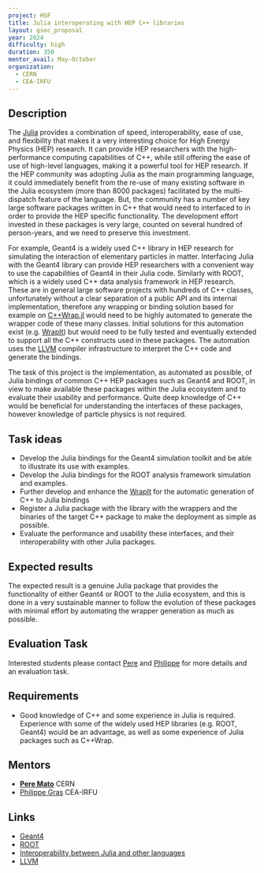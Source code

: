 ```yaml
---
project: HSF
title: Julia interoperating with HEP C++ libraries 
layout: gsoc_proposal
year: 2024
difficulty: high
duration: 350
mentor_avail: May-October
organization:
  - CERN
  - CEA-IRFU
---
```


## Description
The [Julia](https://julialang.org) provides a combination of speed, interoperability, ease of use, and flexibility that makes it a very interesting choice for High Energy Physics (HEP) research. It can provide HEP researchers with the high-performance computing capabilities of C++, while still offering the ease of use of high-level languages, making it a powerful tool for HEP research. If the HEP community was adopting Julia as the main programming language, it could immediately benefit from the re-use of many existing software in the Julia ecosystem (more than 8000 packages) facilitated by the multi-dispatch feature of the language. But, the community has a number of key large software packages written in C++ that would need to interfaced to in order to provide the HEP specific functionality. The development effort invested in these packages is very large, counted on several hundred of person-years, and we need to preserve this investment.

For example, Geant4 is a widely used C++ library in HEP research for simulating the interaction of elementary particles in matter. Interfacing Julia with the Geant4 library can provide HEP researchers with a convenient way to use the capabilities of Geant4 in their Julia code. Similarly with ROOT, which is a widely used C++ data analysis framework in HEP research. These are in general large software projects with hundreds of C++ classes, unfortunately without a clear separation of a public API and its internal implementation, therefore any wrapping or binding solution based for example on [C++Wrap.jl](https://github.com/JuliaInterop/CxxWrap.jl) would need to be highly automated to generate the wrapper code of these many classes. Initial solutions for this automation exist (e.g. [WrapIt](https://github.com/grasph/wrapit/)) but would need to be fully tested and eventually extended to support all the C++ constructs used in these packages. The automation uses the [LLVM](https://llvm.org) compiler infrastructure to interpret the C++ code and generate the bindings.

The task of this project is the implementation, as automated as possible, of Julia bindings of common C++ HEP packages such as Geant4 and ROOT, in view to make available these packages within the Julia ecosystem and to evaluate their usability and performance. Quite deep knowledge of C++ would be beneficial for understanding the interfaces of these packages, however knowledge of particle physics is not required.

## Task ideas
 * Develop the Julia bindings for the Geant4 simulation toolkit and be able to illustrate its use with examples.
 * Develop the Julia bindings for the ROOT analysis framework simulation and examples.
 * Further develop and enhance the [WrapIt](https://github.com/grasph/wrapit) for the automatic generation of C++ to Julia bindings
 * Register a Julia package with the library with the wrappers and the binaries of the target C++ package to make the deployment as simple as possible.
 * Evaluate the performance and usability these interfaces, and their interoperability with other Julia packages. 

## Expected results
The expected result is a genuine Julia package that provides the functionality of either Geant4 or ROOT to the Julia ecosystem, and this is done in a very sustainable manner to follow the evolution of these packages with minimal effort by automating the wrapper generation as much as possible. 

## Evaluation Task
Interested students please contact [Pere](mailto:Pere.Mato@cern.ch) and [Philippe](mailto:philippe.gras@cern.ch) for more details and an evaluation task.

## Requirements
 * Good knowledge of C++ and some experience in Julia is required. Experience with some of the widely used HEP libraries (e.g. ROOT, Geant4) would be an advantage, as well as some experience of Julia packages such as C++Wrap.

## Mentors
 * **[Pere Mato](mailto:pere.mato@cern.ch)** CERN
 * [Philippe Gras](mailto:philippe.gras@cern.ch) CEA-IRFU

## Links
 * [Geant4](https://geant4.web.cern.ch)
 * [ROOT](https://root.cern.ch)
 * [Interoperability between Julia and other languages](https://github.com/JuliaInterop)
 * [LLVM](https://llvm.org)


